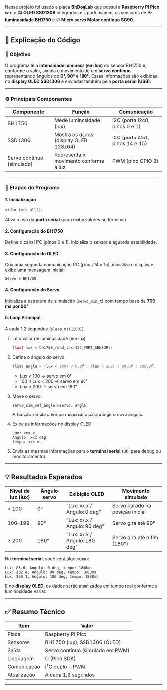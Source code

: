 Nesse projeto foi usado a placa **BitDogLab** que possui a **Raspberry Pi Pico w** e o 
📟 **OLED SSD1306** integrados e a parti usamos os sensores de ☀️ **luminosidade BH1750** e ⚙️ **Micro servo Motor contínuo SG90**.

---

## 🧠 **Explicação do Código**

### 🧩 **Objetivo**

O programa lê a **intensidade luminosa (em lux)** do sensor BH1750 e, conforme o valor, simula o movimento de um **servo contínuo** representando ângulos de **0°, 90° e 180°**.
Essas informações são exibidas no **display OLED SSD1306** e enviadas também pela **porta serial (USB)**.

---

### ⚙️ **Principais Componentes**

| Componente                | Função                                | Comunicação                     |
| ------------------------- | ------------------------------------- | ------------------------------- |
| BH1750                    | Mede luminosidade (lux)               | I2C (porta i2c0, pinos 0 e 1)   |
| SSD1306                   | Mostra os dados (display OLED 128x64) | I2C (porta i2c1, pinos 14 e 15) |
| Servo contínuo (simulado) | Representa o movimento conforme a luz | PWM (pino GPIO 2)               |

---

### 🧾 **Etapas do Programa**

#### 1. **Inicialização**

```c
stdio_init_all();
```

Ativa o uso da **porta serial** (para exibir valores no terminal).

#### 2. **Configuração do BH1750**

Define o canal I²C (pinos 0 e 1), inicializa o sensor e aguarda estabilidade.

#### 3. **Configuração do OLED**

Cria uma segunda comunicação I²C (pinos 14 e 15), inicializa o display e exibe uma mensagem inicial:

```
Servo e BH1750
```

#### 4. **Configuração do Servo**

Inicializa a estrutura de simulação (`servo_sim_t`) com tempo base de **700 ms por 90°**.

#### 5. **Loop Principal**

A cada 1,2 segundos (`sleep_ms(1200)`):

1. Lê o valor de luminosidade (em lux).

   ```c
   float lux = bh1750_read_lux(I2C_PORT_SENSOR);
   ```

2. Define o ângulo do servo:

   ```c
   float angle = (lux < 100) ? 0.0f : (lux < 200) ? 90.0f : 180.0f;
   ```

   * Lux < 100 → servo em 0°
   * 100 ≤ Lux < 200 → servo em 90°
   * Lux ≥ 200 → servo em 180°

3. Move o servo:

   ```c
   servo_sim_set_angle(&servo, angle);
   ```

   A função simula o tempo necessário para atingir o novo ângulo.

4. Exibe as informações no display OLED:

   ```
   Lux: xxx.x
   Angulo: xxx deg
   tempo: xxx ms
   ```

5. Envia as mesmas informações para o **terminal serial** (útil para debug ou monitoramento).

---

## 💡 **Resultados Esperados**

| Nível de luz (lux) | Ângulo servo | Exibição OLED                 | Movimento simulado              |
| ------------------ | ------------ | ----------------------------- | ------------------------------- |
| < 100              | 0°           | “Lux: xx.x / Angulo: 0 deg”   | Servo parado na posição inicial |
| 100–199            | 90°          | “Lux: xx.x / Angulo: 90 deg”  | Servo gira até 90°              |
| ≥ 200              | 180°         | “Lux: xx.x / Angulo: 180 deg” | Servo gira até o fim (180°)     |

No **terminal serial**, você verá algo como:

```
Lux: 85.6, Angulo: 0 deg, tempo: 1800ms
Lux: 132.4, Angulo: 90 deg, tempo: 1800ms
Lux: 260.1, Angulo: 180 deg, tempo: 1800ms
```

E no **display OLED**, os dados serão atualizados em tempo real conforme a luminosidade variar.

---

## ✅ **Resumo Técnico**

| Item        | Valor                            |
| ----------- | -------------------------------- |
| Placa       | Raspberry Pi Pico                |
| Sensores    | BH1750 (lux), SSD1306 (OLED)     |
| Saída       | Servo contínuo (simulado em PWM) |
| Linguagem   | C (Pico SDK)                     |
| Comunicação | I²C duplo + PWM                  |
| Atualização | A cada 1,2 segundos              |

---

